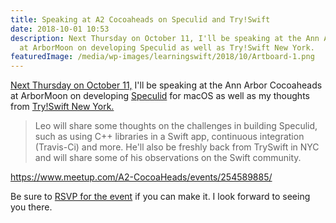 ```yaml
---
title: Speaking at A2 Cocoaheads on Speculid and Try!Swift
date: 2018-10-01 10:53
description: Next Thursday on October 11, I'll be speaking at the Ann Arbor Cocoaheads
  at ArborMoon on developing Speculid as well as Try!Swift New York.
featuredImage: /media/wp-images/learningswift/2018/10/Artboard-1.png
---
```

[Next Thursday on October
11,](https://www.meetup.com/A2-CocoaHeads/events/254589885/) I'll be
speaking at the Ann Arbor Cocoaheads at ArborMoon on developing
[Speculid](https://speculid.com/?utm_source=learning-swift&utm_medium=post)
for macOS as well as my thoughts from [Try!Swift New
York.](https://www.tryswift.co/events/2018/nyc/)

> Leo will share some thoughts on the challenges in building Speculid,
> such as using C++ libraries in a Swift app, continuous integration
> (Travis-Ci) and more. He'll also be freshly back from TrySwift in NYC
> and will share some of his observations on the Swift community.

https://www.meetup.com/A2-CocoaHeads/events/254589885/

Be sure to [RSVP for the
event](https://www.meetup.com/A2-CocoaHeads/events/254589885/) if you
can make it. I look forward to seeing you there.